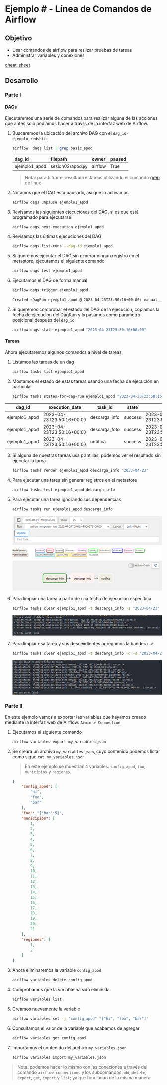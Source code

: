 # Ejemplo # - Línea de Comandos de Airflow

## Objetivo

* Usar comandos de airflow para realizar pruebas de tareas
* Administrar variables y conexiones

[cheat_sheet](/Sesion-06/Ejemplo-03/assets/cheat_sheet.md)

## Desarrollo

### Parte I

#### DAGs

Ejecutaremos una serie de comandos para realizar alguna de las acciones que antes solo podiamos hacer a través de la interfaz web de Airflow.

1. Buscaremos la ubicación del archivo DAG con el `dag_id-ejemplo_redshift`

    ```bash
    airflow  dags list | grep basic_apod    
    ```

    |dag_id                                 | filepath                                               | owner   | paused|
    |-|-|-|-|
    |ejemplo1_apod                       | sesion02/apod.py                                   | airflow | True |

    > Nota: para filtrar el resultado estamos utilizando el comando [grep](https://www.hostinger.mx/tutoriales/comando-grep-linux) de linux

2. Notamos que el DAG esta pausado, así que lo activamos

    ```bash
    airflow dags unpause ejemplo1_apod
    ```

3. Revisamos las siguientes ejecuciones del DAG, si es que está programado para ejecutarse

    ```bash
    airflow dags next-execution ejemplo1_apod
    ```

4. Revisamos las últimas ejecuciones del DAG

    ```bash
    airflow dags list-runs --dag-id ejemplo1_apod
    ```

5. Si queremos ejecutar el DAG sin generar ningún registro en el metastore, ejecutamos el siguiente comando

    ```bash
    airflow dags test ejemplo1_apod
    ```

6. Ejecutamos el DAG de forma manual

    ```bash
    airflow dags trigger ejemplo1_apod
    ```

    ```bash
    Created <DagRun ejemplo1_apod @ 2023-04-23T23:50:16+00:00: manual__2023-04-23T23:50:16+00:00, state:queued, queued_at: 2023-04-23 23:50:16.557435+00:00. externally triggered: True>
    ```

7. Si queremos comprobar el estado del DAG de la ejecución, copiamos la fecha de ejecución del DagRun y lo pasamos como parámetro posicional después del `dag_id`

    ```bash
    airflow dags state ejemplo1_apod "2023-04-23T23:50:16+00:00"
    ```


#### Tareas

Ahora ejecutaremos algunos comandos a nivel de tareas

1. Listamos las tareas de un dag

    ```bash
    airflow tasks list ejemplo1_apod
    ```

2. Mostamos el estado de estas tareas usando una fecha de ejecución en particular

    ```bash
    airflow tasks states-for-dag-run ejemplo1_apod "2023-04-23T23:50:16+00:00"
    ```

|dag_id        | execution_date            | task_id       | state   | start_date                       | end_date|
|-|-|-|-|-|-|
|ejemplo1_apod | 2023-04-23T23:50:16+00:00 | descarga_info | success | 2023-04-23T23:51:29.636898+00:00 | 2023-04-23T23:51:30.767481+00:00
|ejemplo1_apod | 2023-04-23T23:50:16+00:00 | descarga_foto | success | 2023-04-23T23:51:32.132741+00:00 | 2023-04-23T23:51:33.212662+00:00
|ejemplo1_apod | 2023-04-23T23:50:16+00:00 | notifica      | success | 2023-04-23T23:51:34.856683+00:00 | 2023-04-23T23:51:35.433436+00:00

3. Si alguna de nuestras tareas usa plantillas, podemos ver el resultado sin ejecutar la tarea

    ```bash
    airflow tasks render ejemplo1_apod descarga_info "2033-04-23"
    ```

4. Para ejecutar una tarea sin generar registros en el metastore

    ```bash
    airflow tasks test ejemplo1_apod descarga_info
    ```

5. Para ejecutar una tarea ignorando sus dependencias

    ```bash
    airflow tasks run ejemplo1_apod descarga_info
    ```
    ![temporary_run](2023-04-23-18-20-35.png)

6. Para limpiar una tarea a partir de una fecha de ejecución específica

    ```bash
    airflow tasks clear ejemplo1_apod -t descarga_info -s "2023-04-23"
    ```

    ![](2023-04-23-18-26-40.png)

7. Para limpiar esa tarea y sus descendientes agregamos la bandera `-d`

    ```bash
    airflow tasks clear ejemplo1_apod -t descarga_info -d -s "2023-04-23"
    ```

    ![](2023-04-23-18-27-54.png)


### Parte II

En este ejemplo vamos a exportar las variables que hayamos creado mediante la interfaz web de Airflow: `Admin > Connection`

1. Ejecutamos el siguiente comando

    ```bash
    airflow variables export my_variables.json
    ```

2. Se creara un archivo `my_variables.json`, cuyo contenido podemos listar como sigue `cat my_variables.json`

    > En este ejemplo se muestran 4 variables: `config_apod`, `foo`, `municipios` y `regiones`.

    ```json
    {
        "config_apod": [
            "hi",
            "foo",
            "bar"
        ],
        "foo": "{'bar':5}",
        "municipios": [
            1,
            2,
            3,
            4,
            5,
            6,
            7,
            8,
            9,
            10,
            11,
            12,
            13,
            14,
            15,
            16,
            17,
            18,
            19,
            20,
            21
        ],
        "regiones": [
            1,
            2
        ]
    }
    ```

3. Ahora eliminaremos la variable `config_apod`

    ```bash
    airflow variables delete config_apod
    ```

4. Comprobamos que la variable ha sido eliminida

    ```bash
    airflow variables list
    ```

5. Creamos nuevamente la variable

    ```bash
    airflow variables set -j "config_apod" '["hi", "foo", "bar"]'
    ```    

6. Consultamos el valor de la variable que acabamos de agregar

    ```bash
    airflow variables get config_apod
    ```

7. Importamos el contenido del archivo `my_variables.json`

    ```bash
    airflow variables import my_variables.json
    ```

> Nota: podemos hacer lo mismo con las conexiones a través del comando `airflow connections` y los subcomandos `add`, `delete`, `export`, `get`, `import` y `list`; ya que funcionan de la misma manera.